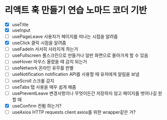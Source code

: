 # 리액트 훅 만들기 연습 노마드 코더 기반

- [X] useTitle
- [X] useInput
- [ ] usePageLeave 사용자가 페이지를 떠나는 시점을 알려줌
- [X] useClick 클릭 시점을 알려줌
- [ ] useFadeIn 서서히 사라지게 하는거
- [ ] useFullscreen 풀스크린으로 만들거나 일반 화면으로 돌아가게 할 수 있음
- [ ] useHover 마우스 올렸을 때 감지 되는거
- [ ] useNetwork 온라인 유무를 판별
- [ ] useNotification notification API를 사용할 때 유저에게 알림을 보냄
- [ ] useScroll 스크롤 감지
- [ ] useTabs 탭 사용을 매우 쉽게 해줌
- [ ] usePreventLeave 변경사항이나 무엇이든간 저장하지 않고 페이지를 벗어나길 원할 때
- [X] useConfirm 컨펌 하는거?
- [ ] useAxios HTTP requests client axios를 위한 wrapper같은 거?